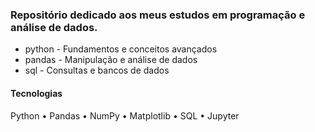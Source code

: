 ### Repositório dedicado aos meus estudos em programação e análise de dados.

* python - Fundamentos e conceitos avançados
* pandas - Manipulação e análise de dados
* sql - Consultas e bancos de dados

#### Tecnologias
Python • Pandas • NumPy • Matplotlib • SQL • Jupyter

